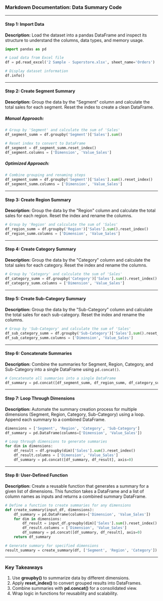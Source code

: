 ### Markdown Documentation: Data Summary Code

---

#### **Step 1: Import Data**

**Description:**
Load the dataset into a pandas DataFrame and inspect its structure to understand the columns, data types, and memory usage.

```python
import pandas as pd

# Load data from Excel file
df = pd.read_excel('2 Sample - Superstore.xlsx', sheet_name='Orders')

# Display dataset information
df.info()
```

---

#### **Step 2: Create Segment Summary**

**Description:**
Group the data by the "Segment" column and calculate the total sales for each segment. Reset the index to create a clean DataFrame.

##### **Manual Approach:**
```python
# Group by 'Segment' and calculate the sum of 'Sales'
df_segment_summ = df.groupby('Segment')['Sales'].sum()

# Reset index to convert to DataFrame
df_segment = df_segment_summ.reset_index()
df_segment.columns = ['Dimension', 'Value_Sales']
```

##### **Optimized Approach:**
```python
# Combine grouping and renaming steps
df_segment_summ = df.groupby('Segment')['Sales'].sum().reset_index()
df_segment_summ.columns = ['Dimension', 'Value_Sales']
```

---

#### **Step 3: Create Region Summary**

**Description:**
Group the data by the "Region" column and calculate the total sales for each region. Reset the index and rename the columns.

```python
# Group by 'Region' and calculate the sum of 'Sales'
df_region_summ = df.groupby('Region')['Sales'].sum().reset_index()
df_region_summ.columns = ['Dimension', 'Value_Sales']
```

---

#### **Step 4: Create Category Summary**

**Description:**
Group the data by the "Category" column and calculate the total sales for each category. Reset the index and rename the columns.

```python
# Group by 'Category' and calculate the sum of 'Sales'
df_category_summ = df.groupby('Category')['Sales'].sum().reset_index()
df_category_summ.columns = ['Dimension', 'Value_Sales']
```

---

#### **Step 5: Create Sub-Category Summary**

**Description:**
Group the data by the "Sub-Category" column and calculate the total sales for each sub-category. Reset the index and rename the columns.

```python
# Group by 'Sub-Category' and calculate the sum of 'Sales'
df_sub_category_summ = df.groupby('Sub-Category')['Sales'].sum().reset_index()
df_sub_category_summ.columns = ['Dimension', 'Value_Sales']
```

---

#### **Step 6: Concatenate Summaries**

**Description:**
Combine the summaries for Segment, Region, Category, and Sub-Category into a single DataFrame using `pd.concat()`.

```python
# Concatenate all summaries into a single DataFrame
df_summary = pd.concat([df_segment_summ, df_region_summ, df_category_summ, df_sub_category_summ], axis=0)
```

---

#### **Step 7: Loop Through Dimensions**

**Description:**
Automate the summary creation process for multiple dimensions (Segment, Region, Category, Sub-Category) using a loop. Append each summary to a combined DataFrame.

```python
dimensions = ['Segment', 'Region', 'Category', 'Sub-Category']
df_summary = pd.DataFrame(columns=['Dimension', 'Value_Sales'])

# Loop through dimensions to generate summaries
for dim in dimensions:
    df_result = df.groupby(dim)['Sales'].sum().reset_index()
    df_result.columns = ['Dimension', 'Value_Sales']
    df_summary = pd.concat([df_summary, df_result], axis=0)
```

---

#### **Step 8: User-Defined Function**

**Description:**
Create a reusable function that generates a summary for a given list of dimensions. This function takes a DataFrame and a list of column names as inputs and returns a combined summary DataFrame.

```python
# Define a function to create summaries for any dimensions
def create_summary(input_df, dimensions):
    df_summary = pd.DataFrame(columns=['Dimension', 'Value_Sales'])
    for dim in dimensions:
        df_result = input_df.groupby(dim)['Sales'].sum().reset_index()
        df_result.columns = ['Dimension', 'Value_Sales']
        df_summary = pd.concat([df_summary, df_result], axis=0)
    return df_summary

# Generate summary for specified dimensions
result_summary = create_summary(df, ['Segment', 'Region', 'Category'])
```

---

### Key Takeaways
1. Use **groupby()** to summarize data by different dimensions.
2. Apply **reset_index()** to convert grouped results into DataFrames.
3. Combine summaries with **pd.concat()** for a consolidated view.
4. Wrap logic in functions for reusability and scalability.